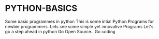 # PYTHON-BASICS
Some basic programmes in python
This is some intial Python Programs for newbie programmers.
Lets see some simple yet innovative Programs
Let's go a step ahead in python 
Go Open Source.. Go coding
